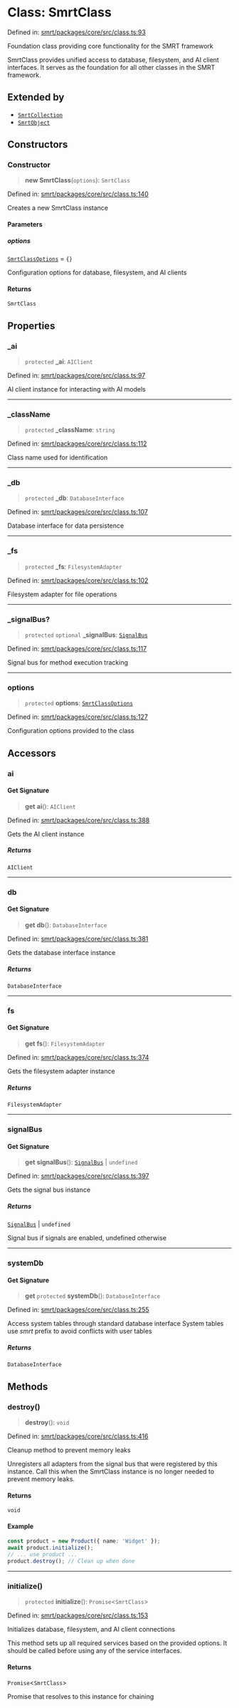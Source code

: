 # Class: SmrtClass

Defined in: [smrt/packages/core/src/class.ts:93](https://github.com/happyvertical/smrt/blob/71a16025d52b026725fd522a392015e67e1d6489/packages/core/src/class.ts#L93)

Foundation class providing core functionality for the SMRT framework

SmrtClass provides unified access to database, filesystem, and AI client
interfaces. It serves as the foundation for all other classes in the
SMRT framework.

## Extended by

- [`SmrtCollection`](SmrtCollection.md)
- [`SmrtObject`](SmrtObject.md)

## Constructors

### Constructor

> **new SmrtClass**(`options`): `SmrtClass`

Defined in: [smrt/packages/core/src/class.ts:140](https://github.com/happyvertical/smrt/blob/71a16025d52b026725fd522a392015e67e1d6489/packages/core/src/class.ts#L140)

Creates a new SmrtClass instance

#### Parameters

##### options

[`SmrtClassOptions`](../interfaces/SmrtClassOptions.md) = `{}`

Configuration options for database, filesystem, and AI clients

#### Returns

`SmrtClass`

## Properties

### \_ai

> `protected` **\_ai**: `AIClient`

Defined in: [smrt/packages/core/src/class.ts:97](https://github.com/happyvertical/smrt/blob/71a16025d52b026725fd522a392015e67e1d6489/packages/core/src/class.ts#L97)

AI client instance for interacting with AI models

***

### \_className

> `protected` **\_className**: `string`

Defined in: [smrt/packages/core/src/class.ts:112](https://github.com/happyvertical/smrt/blob/71a16025d52b026725fd522a392015e67e1d6489/packages/core/src/class.ts#L112)

Class name used for identification

***

### \_db

> `protected` **\_db**: `DatabaseInterface`

Defined in: [smrt/packages/core/src/class.ts:107](https://github.com/happyvertical/smrt/blob/71a16025d52b026725fd522a392015e67e1d6489/packages/core/src/class.ts#L107)

Database interface for data persistence

***

### \_fs

> `protected` **\_fs**: `FilesystemAdapter`

Defined in: [smrt/packages/core/src/class.ts:102](https://github.com/happyvertical/smrt/blob/71a16025d52b026725fd522a392015e67e1d6489/packages/core/src/class.ts#L102)

Filesystem adapter for file operations

***

### \_signalBus?

> `protected` `optional` **\_signalBus**: [`SignalBus`](SignalBus.md)

Defined in: [smrt/packages/core/src/class.ts:117](https://github.com/happyvertical/smrt/blob/71a16025d52b026725fd522a392015e67e1d6489/packages/core/src/class.ts#L117)

Signal bus for method execution tracking

***

### options

> `protected` **options**: [`SmrtClassOptions`](../interfaces/SmrtClassOptions.md)

Defined in: [smrt/packages/core/src/class.ts:127](https://github.com/happyvertical/smrt/blob/71a16025d52b026725fd522a392015e67e1d6489/packages/core/src/class.ts#L127)

Configuration options provided to the class

## Accessors

### ai

#### Get Signature

> **get** **ai**(): `AIClient`

Defined in: [smrt/packages/core/src/class.ts:388](https://github.com/happyvertical/smrt/blob/71a16025d52b026725fd522a392015e67e1d6489/packages/core/src/class.ts#L388)

Gets the AI client instance

##### Returns

`AIClient`

***

### db

#### Get Signature

> **get** **db**(): `DatabaseInterface`

Defined in: [smrt/packages/core/src/class.ts:381](https://github.com/happyvertical/smrt/blob/71a16025d52b026725fd522a392015e67e1d6489/packages/core/src/class.ts#L381)

Gets the database interface instance

##### Returns

`DatabaseInterface`

***

### fs

#### Get Signature

> **get** **fs**(): `FilesystemAdapter`

Defined in: [smrt/packages/core/src/class.ts:374](https://github.com/happyvertical/smrt/blob/71a16025d52b026725fd522a392015e67e1d6489/packages/core/src/class.ts#L374)

Gets the filesystem adapter instance

##### Returns

`FilesystemAdapter`

***

### signalBus

#### Get Signature

> **get** **signalBus**(): [`SignalBus`](SignalBus.md) \| `undefined`

Defined in: [smrt/packages/core/src/class.ts:397](https://github.com/happyvertical/smrt/blob/71a16025d52b026725fd522a392015e67e1d6489/packages/core/src/class.ts#L397)

Gets the signal bus instance

##### Returns

[`SignalBus`](SignalBus.md) \| `undefined`

Signal bus if signals are enabled, undefined otherwise

***

### systemDb

#### Get Signature

> **get** `protected` **systemDb**(): `DatabaseInterface`

Defined in: [smrt/packages/core/src/class.ts:255](https://github.com/happyvertical/smrt/blob/71a16025d52b026725fd522a392015e67e1d6489/packages/core/src/class.ts#L255)

Access system tables through standard database interface
System tables use _smrt_ prefix to avoid conflicts with user tables

##### Returns

`DatabaseInterface`

## Methods

### destroy()

> **destroy**(): `void`

Defined in: [smrt/packages/core/src/class.ts:416](https://github.com/happyvertical/smrt/blob/71a16025d52b026725fd522a392015e67e1d6489/packages/core/src/class.ts#L416)

Cleanup method to prevent memory leaks

Unregisters all adapters from the signal bus that were registered
by this instance. Call this when the SmrtClass instance is no longer
needed to prevent memory leaks.

#### Returns

`void`

#### Example

```typescript
const product = new Product({ name: 'Widget' });
await product.initialize();
// ... use product ...
product.destroy(); // Clean up when done
```

***

### initialize()

> `protected` **initialize**(): `Promise`\<`SmrtClass`\>

Defined in: [smrt/packages/core/src/class.ts:153](https://github.com/happyvertical/smrt/blob/71a16025d52b026725fd522a392015e67e1d6489/packages/core/src/class.ts#L153)

Initializes database, filesystem, and AI client connections

This method sets up all required services based on the provided options.
It should be called before using any of the service interfaces.

#### Returns

`Promise`\<`SmrtClass`\>

Promise that resolves to this instance for chaining
